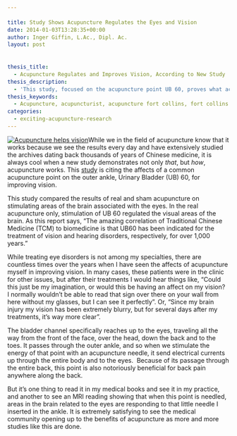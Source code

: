 ```yaml
---

title: Study Shows Acupuncture Regulates the Eyes and Vision
date: 2014-01-03T13:28:35+00:00
author: Inger Giffin, L.Ac., Dipl. Ac.
layout: post


thesis_title:
  - Acupuncture Regulates and Improves Vision, According to New Study
thesis_description:
  - 'This study, focused on the acupuncture point UB 60, proves what acupuncturists have known for at least 1,000 years: that acupuncture can improve vision. By using MRI technology, this study showed that this acupuncture point stimulates areas of the brain associated with the eyes and vision.'
thesis_keywords:
  - Acupuncture, acupuncturist, acupuncture fort collins, fort collins acupuncture, acupuncture vision, acupuncture eyes
categories:
  - exciting-acupuncture-research
---
```

[<img class="alignleft size-thumbnail wp-image-1761" title="Acupuncture for the Eyes_11 (2)" src="/assets/images/wp-content/uploads/2014/01/Acupuncture-for-the-Eyes_11-2-150x136.jpg" alt="Acupuncture helps vision" width="150" height="136" srcset="/assets/images/wp-content/uploads/2014/01/Acupuncture-for-the-Eyes_11-2-150x136.jpg 150w, /assets/images/wp-content/uploads/2014/01/Acupuncture-for-the-Eyes_11-2-300x272.jpg 300w, /assets/images/wp-content/uploads/2014/01/Acupuncture-for-the-Eyes_11-2.jpg 323w" sizes="(max-width: 150px) 100vw, 150px" />](/assets/images/wp-content/uploads/2014/01/Acupuncture-for-the-Eyes_11-2.jpg)While we in the field of acupuncture know that it works because we see the results every day and have extensively studied the archives dating back thousands of years of Chinese medicine, it is always cool when a new study demonstrates not only _that_, but _how_,  acupuncture works. This <a title="Acupuncture point UB 60 improves vision" href="http://www.healthcmi.com/Acupuncture-Continuing-Education-News/786-mriub60tb5#sthash.AlhSvOOR.gbpl" target="_blank" rel="noopener">study</a> is citing the affects of a common acupuncture point on the outer ankle, Urinary Bladder (UB) 60, for improving vision.

This study compared the results of real and sham acupuncture on stimulating areas of the brain associated with the eyes. In the real acupuncture only, stimulation of UB 60 regulated the visual areas of the brain. As this report says, &#8220;The amazing correlation of Traditional Chinese Medicine (TCM) to biomedicine is that UB60 has been indicated for the treatment of vision and hearing disorders, respectively, for over 1,000 years.&#8221;

While treating eye disorders is not among my specialties, there are countless times over the years when I have seen the affects of acupuncture myself in improving vision. In many cases, these patients were in the clinic for other issues, but after their treatments I would hear things like, &#8220;Could this just be my imagination, or would this be having an affect on my vision?  I normally wouldn&#8217;t be able to read that sign over there on your wall from here without my glasses, but I can see it perfectly&#8221;. Or, &#8220;Since my brain injury my vision has been extremely blurry, but for several days after my treatments, it&#8217;s way more clear&#8221;.

The bladder channel specifically reaches up to the eyes, traveling all the way from the front of the face, over the head, down the back and to the toes. It passes through the outer ankle, and so when we stimulate the energy of that point with an acupuncture needle, it send electrical currents up through the entire body and to the eyes.  Because of its passage through the entire back, this point is also notoriously beneficial for back pain anywhere along the back.

But it&#8217;s one thing to read it in my medical books and see it in my practice, and another to see an MRI reading showing that when this point is needled, areas in the brain related to the eyes are responding to that little needle I inserted in the ankle. It is extremely satisfying to see the medical community opening up to the benefits of acupuncture as more and more studies like this are done.